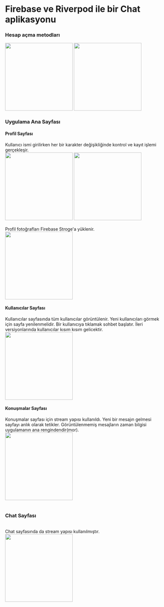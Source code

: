 # Firebase ve Riverpod ile bir Chat aplikasyonu

### Hesap açma metodları

<img src="https://github.com/MuhammedTayyipSahin/chat_app_with_firebase/assets/134166159/7a09305f-130f-4460-8ce0-b3fd2d703d5c" width="220">

<img src="https://github.com/MuhammedTayyipSahin/chat_app_with_firebase/assets/134166159/3a7eb3e8-cf97-45d1-a220-2d0eb3cfdedb" width="220">

### Uygulama Ana Sayfası


#### Profil Sayfası
Kullanıcı ismi girilirken her bir karakter değişikliğinde kontrol ve kayıt işlemi gerçekleşir. <br/>
<img src="https://github.com/MuhammedTayyipSahin/chat_app_with_firebase/assets/134166159/9d1543c0-2e25-43c3-b639-911e17867ca9" width="220">
<img src="https://github.com/MuhammedTayyipSahin/chat_app_with_firebase/assets/134166159/e088beae-bc3b-45a5-bfd8-9f6f29fa104a" width="220">
<br/><br/>
Profil fotoğrafları Firebase Stroge'a yüklenir. <br/> 
<img src="https://github.com/MuhammedTayyipSahin/chat_app_with_firebase/assets/134166159/da3ee6db-7d0a-4c46-896f-f90e050dac28" width="220">

#### Kullanıcılar Sayfası


Kullanıcılar sayfasında tüm kullanıcılar görüntülenir. Yeni kullanıcıları görmek için sayfa yenilenmelidir. Bir kullanıcıya tıklamak sohbet başlatır. İleri versiyonlarında kullanıcılar kısım kısım gelicektir.
<br/>
<img src="https://github.com/MuhammedTayyipSahin/chat_app_with_firebase/assets/134166159/c8b7ad81-abb5-4441-b814-e60635cba90d" width="220">

#### Konuşmalar Sayfası
Konuşmalar sayfası için stream yapısı kullanıldı. Yeni bir mesajın gelmesi sayfayı anlık olarak tetikler. Görüntülenmemiş mesajların zaman bilgisi uygulamanın ana rengindendir(mor).
<br/>
<img src="https://github.com/MuhammedTayyipSahin/chat_app_with_firebase/assets/134166159/1255c1f2-533d-4f38-a0e5-f988951f7871" width="220">
<br/>
<br/>
###  Chat Sayfası
<br/>
Chat sayfasında da stream yapısı kullanılmıştır.
<br/>
<img src="https://github.com/MuhammedTayyipSahin/chat_app_with_firebase/assets/134166159/cb68800b-d808-4ed3-b9be-f86b99ccafa1" width="220">


